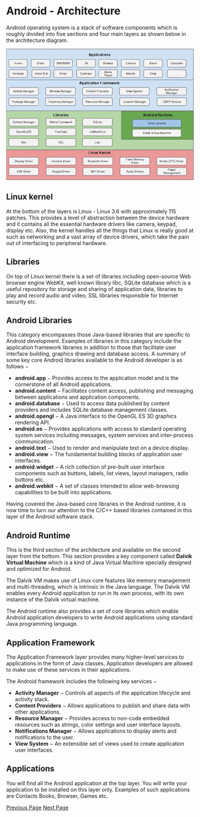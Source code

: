 # Android - Architecture
Android operating system is a stack of software components which is roughly divided into five sections and four main layers as shown below in the architecture diagram.

![Android Architecture](../android/images/architecture.jpg)

## Linux kernel
At the bottom of the layers is Linux - Linux 3.6 with approximately 115 patches. This provides a level of abstraction between the device hardware and it contains all the essential hardware drivers like camera, keypad, display etc. Also, the kernel handles all the things that Linux is really good at such as networking and a vast array of device drivers, which take the pain out of interfacing to peripheral hardware.

## Libraries
On top of Linux kernel there is a set of libraries including open-source Web browser engine WebKit, well known library libc, SQLite database which is a useful repository for storage and sharing of application data, libraries to play and record audio and video, SSL libraries responsible for Internet security etc.

## Android Libraries
This category encompasses those Java-based libraries that are specific to Android development. Examples of libraries in this category include the application framework libraries in addition to those that facilitate user interface building, graphics drawing and database access. A summary of some key core Android libraries available to the Android developer is as follows −

   * **android.app** − Provides access to the application model and is the cornerstone of all Android applications.
   * **android.content** − Facilitates content access, publishing and messaging between applications and application components.
   * **android.database** − Used to access data published by content providers and includes SQLite database management classes.
   * **android.opengl** − A Java interface to the OpenGL ES 3D graphics rendering API.
   * **android.os** − Provides applications with access to standard operating system services including messages, system services and inter-process communication.
   * **android.text** − Used to render and manipulate text on a device display.
   * **android.view** − The fundamental building blocks of application user interfaces.
   * **android.widget** − A rich collection of pre-built user interface components such as buttons, labels, list views, layout managers, radio buttons etc.
   * **android.webkit** − A set of classes intended to allow web-browsing capabilities to be built into applications.

Having covered the Java-based core libraries in the Android runtime, it is now time to turn our attention to the C/C++ based libraries contained in this layer of the Android software stack.

## Android Runtime
This is the third section of the architecture and available on the second layer from the bottom. This section provides a key component called **Dalvik Virtual Machine** which is a kind of Java Virtual Machine specially designed and optimized for Android.

The Dalvik VM makes use of Linux core features like memory management and multi-threading, which is intrinsic in the Java language. The Dalvik VM enables every Android application to run in its own process, with its own instance of the Dalvik virtual machine.

The Android runtime also provides a set of core libraries which enable Android application developers to write Android applications using standard Java programming language.

## Application Framework
The Application Framework layer provides many higher-level services to applications in the form of Java classes. Application developers are allowed to make use of these services in their applications.

The Android framework includes the following key services −

   * **Activity Manager** − Controls all aspects of the application lifecycle and activity stack.
   * **Content Providers** − Allows applications to publish and share data with other applications.
   * **Resource Manager** − Provides access to non-code embedded resources such as strings, color settings and user interface layouts.
   * **Notifications Manager** − Allows applications to display alerts and notifications to the user.
   * **View System** − An extensible set of views used to create application user interfaces.

## Applications
You will find all the Android application at the top layer. You will write your application to be installed on this layer only. Examples of such applications are Contacts Books, Browser, Games etc.


[Previous Page](../android/android_environment_setup.md) [Next Page](../android/android_application_components.md) 
